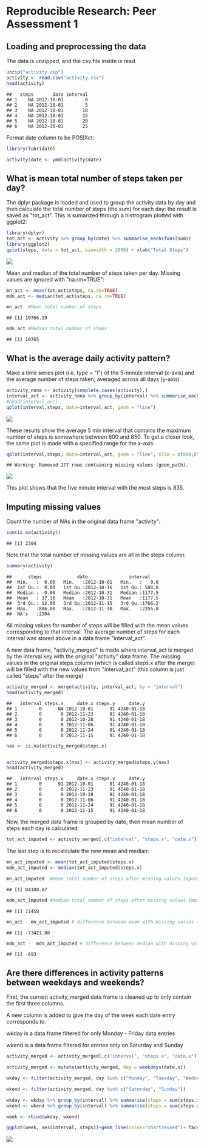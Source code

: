 # Reproducible Research: Peer Assessment 1


## Loading and preprocessing the data

The data is unzipped, and the csv file inside is read  


```r
unzip("activity.zip")
activity <- read.csv("activity.csv")
head(activity)
```

```
##   steps       date interval
## 1    NA 2012-10-01        0
## 2    NA 2012-10-01        5
## 3    NA 2012-10-01       10
## 4    NA 2012-10-01       15
## 5    NA 2012-10-01       20
## 6    NA 2012-10-01       25
```

Format date column to be POSIXct:


```r
library(lubridate)

activity$date <- ymd(activity$date)
```

## What is mean total number of steps taken per day?
The dplyr package is loaded and used to group the activity data by day and then calculate the total number of steps (the sum) for each day; the result is saved as "tot_act".  This is sumarized through a histrogram plotted with ggplot2:


```r
library(dplyr)
tot_act <- activity %>% group_by(date) %>% summarise_each(funs(sum))
library(ggplot2)
qplot(steps, data = tot_act, binwidth = 2000) + xlab("Total Steps")
```

![](PA1_Stevenson_submission_files/figure-html/unnamed-chunk-3-1.png) 

Mean and median of the total number of steps taken per day.  Missing values are ignored with "na.rm=TRUE":

```r
mn_act <- mean(tot_act$steps, na.rm=TRUE)
mdn_act <- median(tot_act$steps, na.rm=TRUE)

mn_act  #Mean total number of steps
```

```
## [1] 10766.19
```

```r
mdn_act #Median total number of steps
```

```
## [1] 10765
```


## What is the average daily activity pattern?
Make a time series plot (i.e. type = "l") of the 5-minute interval (x-axis) and the average number of steps taken, averaged across all days (y-axis)



```r
activity_nona <- activity[complete.cases(activity),]
interval_act <- activity_nona %>% group_by(interval) %>% summarise_each(funs(sum))
#head(interval_act)
qplot(interval,steps, data=interval_act, geom = "line")
```

![](PA1_Stevenson_submission_files/figure-html/unnamed-chunk-5-1.png) 

These results show the average 5 min interval that contains the maximum number of steps is somewhere between 800 and 850.  To get a closer look, the same plot is made with a specified range for the x-axis:


```r
qplot(interval,steps, data=interval_act, geom = "line", xlim = c(800,850))
```

```
## Warning: Removed 277 rows containing missing values (geom_path).
```

![](PA1_Stevenson_submission_files/figure-html/unnamed-chunk-6-1.png) 

This plot shows that the five minute interval with the most steps is 835.

## Imputing missing values

Count the number of NAs in the original data frame "activity":


```r
sum(is.na(activity))
```

```
## [1] 2304
```

Note that the total number of missing values are all in the steps column:


```r
summary(activity)
```

```
##      steps             date               interval     
##  Min.   :  0.00   Min.   :2012-10-01   Min.   :   0.0  
##  1st Qu.:  0.00   1st Qu.:2012-10-16   1st Qu.: 588.8  
##  Median :  0.00   Median :2012-10-31   Median :1177.5  
##  Mean   : 37.38   Mean   :2012-10-31   Mean   :1177.5  
##  3rd Qu.: 12.00   3rd Qu.:2012-11-15   3rd Qu.:1766.2  
##  Max.   :806.00   Max.   :2012-11-30   Max.   :2355.0  
##  NA's   :2304
```

All missing values for number of steps will be filled with the mean values corresponding to that interval.  The average number of steps for each interval was stored above in a data frame "interval_act".

A new data frame, "activity_merged" is made where interval_act is merged by the interval key with the original "activity" data frame.  The missing values in the original steps column (which is called steps.x after the merge) will be filled with the new values from "interval_act" (this column is just called "steps" after the merge)


```r
activity_merged <- merge(activity, interval_act, by = "interval")
head(activity_merged)
```

```
##   interval steps.x     date.x steps.y     date.y
## 1        0      NA 2012-10-01      91 4240-01-18
## 2        0       0 2012-11-23      91 4240-01-18
## 3        0       0 2012-10-28      91 4240-01-18
## 4        0       0 2012-11-06      91 4240-01-18
## 5        0       0 2012-11-24      91 4240-01-18
## 6        0       0 2012-11-15      91 4240-01-18
```

```r
nas <- is.na(activity_merged$steps.x)


activity_merged$steps.x[nas] <- activity_merged$steps.y[nas]
head(activity_merged)
```

```
##   interval steps.x     date.x steps.y     date.y
## 1        0      91 2012-10-01      91 4240-01-18
## 2        0       0 2012-11-23      91 4240-01-18
## 3        0       0 2012-10-28      91 4240-01-18
## 4        0       0 2012-11-06      91 4240-01-18
## 5        0       0 2012-11-24      91 4240-01-18
## 6        0       0 2012-11-15      91 4240-01-18
```

Now, the merged data frame is grouped by date, then mean number of steps each day is calculated:

```r
tot_act_imputed <- activity_merged[,c("interval", "steps.x", "date.x")] %>% group_by(date.x) %>% summarise_each(funs(sum))
```


The last step is to recalculate the new mean and median:

```r
mn_act_imputed <- mean(tot_act_imputed$steps.x)
mdn_act_imputed <- median(tot_act_imputed$steps.x)

mn_act_imputed  #Mean total number of steps after missing values imputed
```

```
## [1] 84188.07
```

```r
mdn_act_imputed #Median total number of steps after missing values imputed
```

```
## [1] 11458
```

```r
mn_act - mn_act_imputed # difference between mean with missing values and imputed values
```

```
## [1] -73421.88
```

```r
mdn_act -  mdn_act_imputed # difference between median with missing values and imputed values
```

```
## [1] -693
```


## Are there differences in activity patterns between weekdays and weekends?

First, the current activity_merged data frame is cleaned up to only contain the first three columns.

A new column is added to give the day of the week each date entry corresponds to.

wkday is a data frame filtered for only Monday - Friday data entries

wkend is a data frame filtered for entries only on Saturday and Sunday


```r
activity_merged <- activity_merged[,c("interval", "steps.x", "date.x")]

activity_merged <- mutate(activity_merged, day = weekdays(date.x))

wkday <- filter(activity_merged, day %in% c("Monday", "Tuesday", "Wednesday", "Thursday", "Friday"))

wkend <- filter(activity_merged, day %in% c("Saturday", "Sunday"))

wkday <- wkday %>% group_by(interval) %>% summarise(steps = sum(steps.x)) %>% mutate(part_of_week = "weekday")
wkend <- wkend %>% group_by(interval) %>% summarise(steps = sum(steps.x)) %>% mutate(part_of_week = "weekend")

week <- rbind(wkday, wkend)

ggplot(week, aes(interval, steps))+geom_line(color="chartreuse4")+ facet_wrap(~part_of_week, ncol=1)
```

![](PA1_Stevenson_submission_files/figure-html/unnamed-chunk-12-1.png) 
